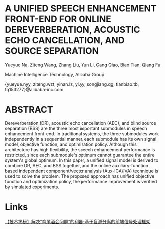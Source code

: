 # A UNIFIED SPEECH ENHANCEMENT FRONT-END FOR ONLINE DEREVERBERATION, ACOUSTIC ECHO CANCELLATION, AND SOURCE SEPARATION

Yueyue Na, Ziteng Wang, Zhang Liu, Yun Li, Gang Qiao, Biao Tian, Qiang Fu

Machine Intelligence Technology, Alibaba Group

{yueyue.nyy, ziteng.wzt, yinan.lz, yl.yy, songjiang.qg, tianbiao.tb, fq153277}@alibaba-inc.com

# ABSTRACT
Dereverberation (DR), acoustic echo cancellation (AEC), and blind source separation (BSS) are the three most important submodules in speech enhancement front-end. In traditional systems, the three submodules work independently in a sequential manner, each submodule has its own signal model, objective function, and optimization policy. Although this architecture has high flexibility, the speech enhancement performance is restricted, since each submodule's optimum cannot guarantee the entire system's global optimum. In this paper, a unified signal model is derived to combine DR, AEC, and BSS together, and the online auxiliary-function based independent component/vector analysis (Aux-ICA/IVA) technique is used to solve the problem. The proposed approach has unified objective function and optimization policy, the performance improvement is verified by simulated experiments.

# Links

[【技术揭秘】解决“鸡尾酒会问题”的利器-基于盲源分离的前端信号处理框架](https://mp.weixin.qq.com/s/wjVDgwHpLYM3vZWL5AJvDg)

